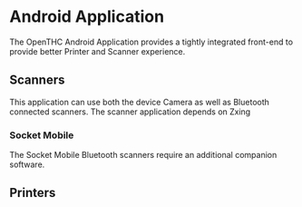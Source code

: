 # Android Application

The OpenTHC Android Application provides a tightly integrated front-end to provide better Printer and Scanner experience.


## Scanners

This application can use both the device Camera as well as Bluetooth connected scanners.
The scanner application depends on Zxing


### Socket Mobile

The Socket Mobile Bluetooth scanners require an additional companion software.


## Printers


